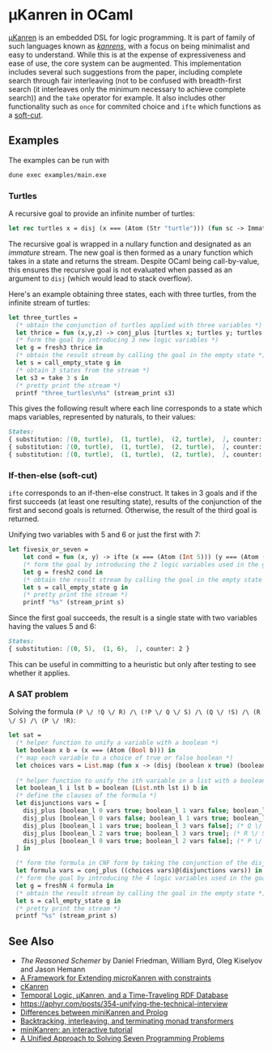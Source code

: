 # µKanren in OCaml
 
[µKanren](http://webyrd.net/scheme-2013/papers/HemannMuKanren2013.pdf) is an embedded DSL for logic programming. It is part of family of such languages known as [*kanrens*](http://minikanren.org), with a focus on being minimalist and easy to understand. While this is at the expense of expressiveness and ease of use, the core system can be augmented. This implementation includes several such suggestions from the paper, including complete search through fair interleaving (not to be confused with breadth-first search (it interleaves only the minimum necessary to achieve complete search)) and the `take` operator for example. It also includes other functionality such as `once` for commited choice and `ifte` which functions as a [soft-cut](https://www.swi-prolog.org/pldoc/doc_for?object=(*-%3E)/2).

## Examples

The examples can be run with 

```sh
dune exec examples/main.exe
```

### Turtles

A recursive goal to provide an infinite number of turtles:

```OCaml
let rec turtles x = disj (x === (Atom (Str "turtle"))) (fun sc -> Immature (fun () -> turtles x sc))
```
The recursive goal is wrapped in a nullary function and designated as an *immature* stream. The new goal is then formed as a unary function which takes in a state and returns the stream. Despite OCaml being call-by-value, this ensures the recursive goal is not evaluated when passed as an argument to `disj` (which would lead to stack overflow).

Here's an example obtaining three states, each with three turtles, from the infinite stream of turtles:

```OCaml
let three_turtles = 
  (* obtain the conjunction of turtles applied with three variables *)
  let thrice = fun (x,y,z) -> conj_plus [turtles x; turtles y; turtles z] in
  (* form the goal by introducing 3 new logic variables *)
  let g = fresh3 thrice in
  (* obtain the result stream by calling the goal in the empty state *)
  let s = call_empty_state g in
  (* obtain 3 states from the stream *)
  let s3 = take 3 s in 
  (* pretty print the stream *)
  printf "three_turtles\n%s" (stream_print s3)
```

This gives the following result where each line corresponds to a state which maps variables, represented by naturals, to their values:

```md
States:
{ substitution: [(0, turtle),  (1, turtle),  (2, turtle),  ], counter: 3 }
{ substitution: [(0, turtle),  (1, turtle),  (2, turtle),  ], counter: 3 }
{ substitution: [(0, turtle),  (1, turtle),  (2, turtle),  ], counter: 3 }
```

### If-then-else (soft-cut)
`ifte` corresponds to an if-then-else construct. It takes in 3 goals and if the first succeeds (at least one resulting state), results of the conjunction of the first and second goals is returned. Otherwise, the result of the third goal is returned.

Unifying two variables with 5 and 6 or just the first with 7: 

```OCaml
let fivesix_or_seven = 
    let cond = fun (x, y) -> ifte (x === (Atom (Int 5))) (y === (Atom (Int 6))) (x === (Atom (Int 7))) in
    (* form the goal by introducing the 2 logic variables used in the goal *)
    let g = fresh2 cond in
    (* obtain the result stream by calling the goal in the empty state *)
    let s = call_empty_state g in
    (* pretty print the stream *)
    printf "%s" (stream_print s)
```

Since the first goal succeeds, the result is a single state with two variables having the values 5 and 6:

```md
States:
{ substitution: [(0, 5),  (1, 6),  ], counter: 2 }
```

This can be useful in committing to a heuristic but only after testing to see whether it applies.

### A SAT problem

Solving the formula `(P \/ !Q \/ R) /\ (!P \/ Q \/ S) /\ (Q \/ !S) /\ (R \/ S) /\ (P \/ !R)`:

```OCaml
let sat = 
  (* helper function to unify a variable with a boolean *)
  let boolean x b = (x === (Atom (Bool b))) in  
  (* map each variable to a choice of true or false boolean *) 
  let choices vars = List.map (fun x -> (disj (boolean x true) (boolean x false))) vars in 
  
  (* helper function to unify the ith variable in a list with a boolean *)
  let boolean_l i lst b = boolean (List.nth lst i) b in
  (* define the clauses of the formula *)
  let disjunctions vars = [
    disj_plus [boolean_l 0 vars true; boolean_l 1 vars false; boolean_l 2 vars true]; (* P \/ !Q \/ R*) 
    disj_plus [boolean_l 0 vars false; boolean_l 1 vars true; boolean_l 3 vars true]; (* !P \/ Q \/ S *)
    disj_plus [boolean_l 1 vars true; boolean_l 3 vars false]; (* Q \/ !S *)
    disj_plus [boolean_l 2 vars true; boolean_l 3 vars true]; (* R \/ S *)
    disj_plus [boolean_l 0 vars true; boolean_l 2 vars false]; (* P \/ !R *)
  ] in

  (* form the formula in CNF form by taking the conjunction of the disjunctions *)
  let formula vars = conj_plus ((choices vars)@(disjunctions vars)) in
  (* form the goal by introducing the 4 logic variables used in the goal *)
  let g = freshN 4 formula in
  (* obtain the result stream by calling the goal in the empty state *)
  let s = call_empty_state g in
  (* pretty print the stream *)
  printf "%s" (stream_print s)
```

## See Also
- *The Reasoned Schemer* by Daniel Friedman, William Byrd, Oleg Kiselyov and Jason Hemann
- [A Framework for Extending microKanren with constraints](https://arxiv.org/pdf/1701.00633.pdf)
- [cKanren](http://citeseerx.ist.psu.edu/viewdoc/download;jsessionid=49F95FE0FF32701C1FDA65333597DE1C?doi=10.1.1.231.3635&rep=rep1&type=pdf)
- [Temporal Logic, μKanren, and a Time-Traveling RDF Database](http://www.schemeworkshop.org/2018/Rudavsky-Brody.pdf)
- https://aphyr.com/posts/354-unifying-the-technical-interview
- [Differences between miniKanren and Prolog](http://minikanren.org/minikanren-and-prolog.html)
- [Backtracking, interleaving, and terminating monad transformers](https://dl.acm.org/doi/10.1145/1086365.1086390)
- [miniKanren: an interactive tutorial](http://io.livecode.ch/learn/webyrd/webmk)
- [A Unified Approach to Solving Seven Programming Problems](http://io.livecode.ch/learn/gregr/icfp2017-artifact-auas7pp)
